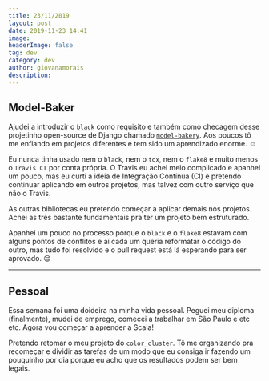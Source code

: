 ```yaml
---
title: 23/11/2019
layout: post
date: 2019-11-23 14:41
image:
headerImage: false
tag: dev
category: dev
author: giovanamorais
description:
---
```


## Model-Baker

Ajudei a introduzir o [`black`](https://github.com/model-bakers/model_bakery/pull/42)
como requisito e também como checagem desse projetinho open-source de Django
chamado [`model-bakery`](https://github.com/model-bakers/model_bakery/pull/42).
Aos poucos tô me enfiando em projetos diferentes e tem sido um aprendizado
enorme. :relaxed:

Eu nunca tinha usado nem o `black`, nem o `tox`, nem o `flake8` e muito
menos o `Travis CI` por conta própria. O Travis eu achei meio complicado e
apanhei um pouco, mas eu curti a ideia de Integração Contínua (CI) e pretendo
continuar aplicando em outros projetos, mas talvez com outro serviço que não
o Travis.

As outras bibliotecas eu pretendo começar a aplicar demais nos projetos.
Achei as três bastante fundamentais pra ter um projeto bem estruturado.

Apanhei um pouco no processo porque o `black` e o `flake8` estavam com alguns
pontos de conflitos e aí cada um queria reformatar o código do outro, mas tudo
foi resolvido e o pull request está lá esperando para ser aprovado. :relieved:

---

## Pessoal

Essa semana foi uma doideira na minha vida pessoal. Peguei meu diploma
(finalmente), mudei de emprego, comecei a trabalhar em São Paulo e etc etc.
Agora vou começar a aprender a Scala!

Pretendo retomar o meu projeto do `color_cluster`. Tô me organizando pra
recomeçar e dividir as tarefas de um modo que eu consiga ir fazendo um pouquinho
por dia porque eu acho que os resultados podem ser bem legais.


